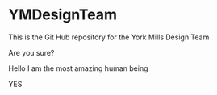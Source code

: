 # YMDesignTeam
This is the Git Hub repository for the York Mills Design Team

Are you sure?

Hello I am the most amazing human being

YES
